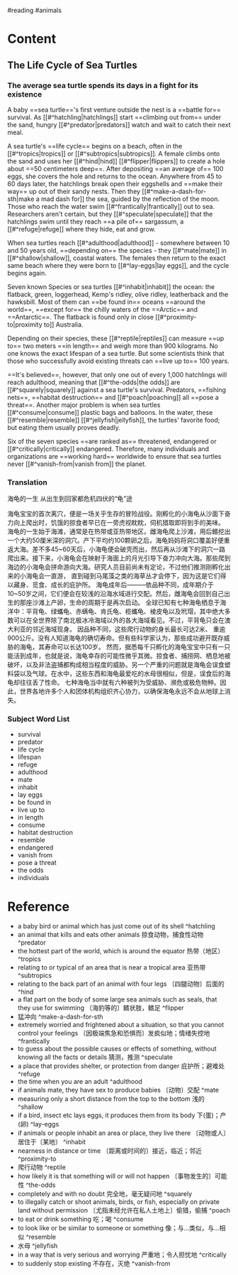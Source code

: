 #reading #animals

# Content

## The Life Cycle of Sea Turtles

### The average sea turtle spends its days in a fight for its existence

A baby ==sea turtle=='s first venture outside the nest is a ==battle for== survival. As [[#^hatchling|hatchlings]] start ==climbing out from== under the sand, hungry [[#^predator|predators]] watch and wait to catch their next meal.

A sea turtle's ==life cycle== begins on a beach, often in the [[#^tropics|tropics]] or [[#^subtropics|subtropics]]. A female climbs onto the sand and uses her [[#^hind|hind]] [[#^flipper|flippers]] to create a hole about ==50 centimeters deep==. After depositing ==an average of== 100 eggs, she covers the hole and returns to the ocean. Anywhere from 45 to 60 days later, the hatchlings break open their eggshells and ==make their way== up out of their sandy nests. Then they [[#^make-a-dash-for-sth|make a mad dash for]] the sea, guided by the reflection of the moon. Those who reach the water swim [[#^frantically|frantically]] out to sea. Researchers aren't certain, but they [[#^speculate|speculate]] that the hatchlings swim until they reach ==a pile of== sargassum, a [[#^refuge|refuge]] where they hide, eat and grow.

When sea turtles reach [[#^adulthood|adulthood]] - somewhere between 10 and 50 years old, ==depending on== the species - they [[#^mate|mate]] in [[#^shallow|shallow]], coastal waters. The females then return to the exact same beach where they were born to [[#^lay-eggs|lay eggs]], and the cycle begins again.

Seven known Species or sea turtles [[#^inhabit|inhabit]] the ocean: the flatback, green, loggerhead, Kemp's ridley, olive ridley, leatherback and the hawksbill. Most of them can ==be found in== oceans ==around the world==, ==except for== the chilly waters of the ==Arctic== and ==Antarctic==. The flatback is found only in close [[#^proximity-to|proximity to]] Australia.

Depending on their species, these [[#^reptile|reptiles]] can measure ==up to== two meters ==in length== and weigh more than 900 kilograms. No one knows the exact lifespan of a sea turtle. But some scientists think that those who successfully avoid existing threats can ==live up to== 100 years.

==It's believed==, however, that only one out of every 1,000 hatchlings will reach adulthood, meaning that [[#^the-odds|the odds]] are [[#^squarely|squarely]] against a sea turtle's survival. Predators, ==fishing nets==, ==habitat destruction== and [[#^poach|poaching]] all ==pose a threat==. Another major problem is when sea turtles [[#^consume|consume]] plastic bags and balloons. In the water, these [[#^resemble|resemble]] [[#^jellyfish|jellyfish]], the turtles' favorite food; but eating them usually proves deadly.

Six of the seven species ==are ranked as== threatened, endangered or [[#^critically|critically]] endangered. Therefore, many individuals and organizations are ==working hard== worldwide to ensure that sea turtles never [[#^vanish-from|vanish from]] the planet.

### Translation

海龟的一生
从出生到回家都危机四伏的“龟”途

海龟宝宝的首次离穴，便是一场关乎生存的冒险战役。刚孵化的小海龟从沙面下奋力向上爬出时，饥饿的掠食者早已在一旁虎视眈眈，伺机猎取即将到手的美味。
海龟的一生始于海滩，通常是在热带或亚热带地区。雌海龟爬上沙滩，用后鳍挖出一个大约50厘米深的洞穴。产下平均约100颗卵之后，海龟妈妈将洞口覆盖好便重返大海。差不多45~60天后，小海龟便会破壳而出，然后再从沙滩下的洞穴一路爬出来。接下来，小海龟会在映射于海面上的月光引导下奋力冲向大海。那些爬到海边的小海龟会拼命游向大海。研究人员目前尚未有定论，不过他们推测刚孵化出来的小海龟会一直游， 直到碰到马尾藻之类的海草丛才会停下，因为这是它们得以藏身、觅食、成长的庇护所。
海龟成年后———依品种不同，成年期介于10~50岁之间，它们便会在较浅的沿海水域进行交配。然后，雌海龟会回到自己出生的那座沙滩上产卵，生命的周期于是再次启动。
全球已知有七种海龟栖息于海洋中：平背龟、绿蠵龟、赤螨龟、肯氏龟、榄蠵龟、棱皮龟以及玳瑁，其中绝大多数可以在全世界除了南北极冰冷海域以外的各大海域看见。不过，平背龟只会在澳大利亚的邻近海域现身。
因品种不同，这些爬行动物的身长最长可达2米、 重逾900公斤。没有人知道海龟的确切寿命。但有些科学家认为，那些成功避开既存威胁的海龟，其寿命可以长达100岁。
然而，据悉每千只孵化的海龟宝宝中只有一只能活到成年，也就是说，海龟幸存的可能性微乎其微。掠食者、捕捞网、栖息地被破坏，以及非法盗捕都构成相当程度的威胁。另一个严重的问题就是海龟会误食塑料袋以及气球。在水中，这些东西和海龟最爱吃的水母很相似，但是，误食后的海龟却往往丢了性命。
七种海龟当中就有六种被列为受威胁、濒危或极危物种。因此，世界各地许多个人和团体机构组织齐心协力，以确保海龟永远不会从地球上消失。

### Subject Word List

- survival
- predator
- life cycle
- lifespan
- refuge
- adulthood
- mate
- inhabit
- lay eggs
- be found in
- live up to
- in length
- consume
- habitat destruction
- resemble
- endangered
- vanish from
- pose a threat
- the odds
- individuals

# Reference

- a baby bird or animal which has just come out of its shell ^hatchling
- an animal that kills and eats other animals 掠食动物，捕食性动物 ^predator
- the hottest part of the world, which is around the equator 热带（地区） ^tropics
- relating to or typical of an area that is near a tropical area 亚热带 ^subtropics
- relating to the back part of an animal with four legs 〔四腿动物〕后面的 ^hind
- a flat part on the body of some large sea animals such as seals, that they use for swimming 〔海豹等的〕鳍状肢，鳍足 ^flipper
- 猛冲向 ^make-a-dash-for-sth
- extremely worried and frightened about a situation, so that you cannot control your feelings 〔因极端焦急和恐惧而〕发疯似地；情绪失控地 ^frantically
- to guess about the possible causes or effects of something, without knowing all the facts or details 猜测，推测 ^speculate
- a place that provides shelter, or protection from danger 庇护所；避难处 ^refuge
- the time when you are an adult ^adulthood
- if animals mate, they have sex to produce babies 〔动物〕交配 ^mate
- measuring only a short distance from the top to the bottom 浅的 ^shallow
- if a bird, insect etc lays eggs, it produces them from its body 下(蛋)；产(卵) ^lay-eggs
- if animals or people inhabit an area or place, they live there 〔动物或人〕居住于〔某地〕 ^inhabit
- nearness in distance or time 〔距离或时间的〕接近，临近；邻近 ^proximity-to
- 爬行动物 ^reptile
- how likely it is that something will or will not happen 〔事物发生的〕可能性 ^the-odds
- completely and with no doubt 完全地，毫无疑问地 ^squarely
- to illegally catch or shoot animals, birds, or fish, especially on private land without permission 〔尤指未经允许在私人土地上〕偷猎，偷捕 ^poach
- to eat or drink something 吃；喝 ^consume
- to look like or be similar to someone or something 像；与…类似，与…相似 ^resemble
- 水母 ^jellyfish
- in a way that is very serious and worrying 严重地；令人担忧地 ^critically
- to suddenly stop existing 不存在，灭绝 ^vanish-from
